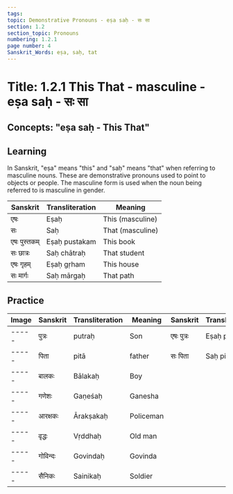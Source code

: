 ```yaml
---
tags:
topic: Demonstrative Pronouns - eṣa saḥ - सः सा
section: 1.2
section_topic: Pronouns
numbering: 1.2.1
page number: 4
Sanskrit_Words: eṣa, saḥ, tat
---
```

# Title: 1.2.1 This That - masculine - eṣa saḥ - सः सा
## Concepts: "eṣa saḥ - This That"

## Learning
In Sanskrit, "eṣa" means "this" and "saḥ" means "that" when referring to masculine nouns. These are demonstrative pronouns used to point to objects or people. The masculine form is used when the noun being referred to is masculine in gender.

| Sanskrit     | Transliteration | Meaning          |
| ------------ | --------------- | ---------------- |
| एषः          | Eṣaḥ            | This (masculine) |
| सः           | Saḥ             | That (masculine) |
| एषः पुस्तकम् | Eṣaḥ pustakam   | This book        |
| सः छात्रः    | Saḥ chātraḥ     | That student     |
| एषः गृहम्    | Eṣaḥ gṛham      | This house       |
| सः मार्गः    | Saḥ mārgaḥ      | That path        |

## Practice

| Image | Sanskrit | Transliteration | Meaning   | Sanskrit   | Transliteration | Meaning     |
| ----- | -------- | --------------- | --------- | ---------- | --------------- | ----------- |
| ----- | पुत्रः   | putraḥ          | Son       | एषः पुत्रः | Eṣaḥ putraḥ     | This son    |
| ----- | पिता     | pitā            | father    | सः पिता    | Saḥ pitā        | That father |
| ----- | बालकः    | Bālakaḥ         | Boy       |            |                 |             |
| ----- | गणेशः    | Gaṇeśaḥ         | Ganesha   |            |                 |             |
| ----- | आरक्षकः  | Ārakṣakaḥ       | Policeman |            |                 |             |
| ----- | वृद्धः   | Vṛddhaḥ         | Old man   |            |                 |             |
| ----- | गोविन्दः | Govindaḥ        | Govinda   |            |                 |             |
| ----- | सैनिकः   | Sainikaḥ        | Soldier   |            |                 |             |